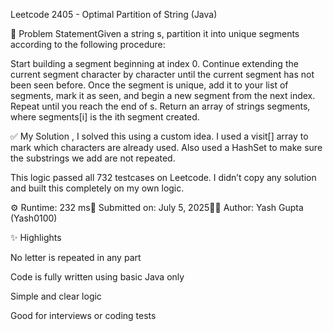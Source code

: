 Leetcode 2405 - Optimal Partition of String (Java)

🎯 Problem StatementGiven a string s, partition it into unique segments according to the following procedure:



Start building a segment beginning at index 0.
Continue extending the current segment character by character until the current segment has not been seen before.
Once the segment is unique, add it to your list of segments, mark it as seen, and begin a new segment from the next index.
Repeat until you reach the end of s.
Return an array of strings segments, where segments[i] is the ith segment created.



✅ My Solution , I solved this using a custom idea. I used a visit[] array to mark which characters are already used. Also used a HashSet to make sure the substrings we add are not repeated.

This logic passed all 732 testcases on Leetcode. I didn’t copy any solution and built this completely on my own logic.

⚙️ Runtime: 232 ms📅 Submitted on: July 5, 2025👨‍💻 Author: Yash Gupta (Yash0100)

✨ Highlights

No letter is repeated in any part

Code is fully written using basic Java only

Simple and clear logic

Good for interviews or coding tests

